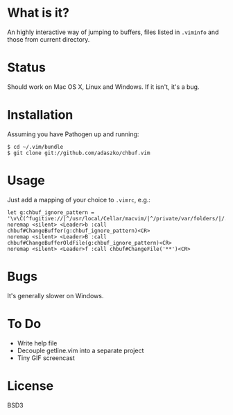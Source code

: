 # What is it?

An highly interactive way of jumping to buffers, files listed in `.viminfo` and
those from current directory.

# Status

Should work on Mac OS X, Linux and Windows.  If it isn't, it's a bug.

# Installation

Assuming you have Pathogen up and running:

    $ cd ~/.vim/bundle
    $ git clone git://github.com/adaszko/chbuf.vim

# Usage

Just add a mapping of your choice to `.vimrc`, e.g.:

    let g:chbuf_ignore_pattern = '\v\C(^fugitive://|^/usr/local/Cellar/macvim/|^/private/var/folders/|/.git/COMMIT_EDITMSG$)'
    noremap <silent> <Leader>b :call chbuf#ChangeBuffer(g:chbuf_ignore_pattern)<CR>
    noremap <silent> <Leader>B :call chbuf#ChangeBufferOldFile(g:chbuf_ignore_pattern)<CR>
    noremap <silent> <Leader>f :call chbuf#ChangeFile('**')<CR>

# Bugs

It's generally slower on Windows.

# To Do

 * Write help file
 * Decouple getline.vim into a separate project
 * Tiny GIF screencast

# License

BSD3
